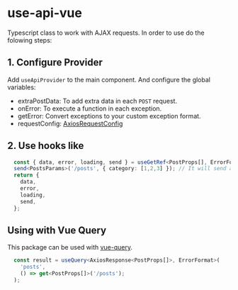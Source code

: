 # use-api-vue

Typescript class to work with AJAX requests. In order to use do the folowing steps:

## 1. Configure Provider

Add `useApiProvider` to the main component. And configure the global variables:
- extraPostData: To add extra data in each `POST` request.
- onError: To execute a function in each exception.
- getError: Convert exceptions to your custom exception format.
- requestConfig: [AxiosRequestConfig](https://github.com/axios/axios/blob/master/index.d.ts#L76)


## 2. Use hooks like
```typescript
  const { data, error, loading, send } = useGetRef<PostProps[], ErrorFormat>({ onCancelCallback: onUnmounted });
  send<PostsParams>('/posts', { category: [1,2,3] }); // It will send a request to the server
  return {
    data,
    error,
    loading,
    send,
  };
```

## Using with Vue Query

This package can be used with [vue-query](https://github.com/DamianOsipiuk/vue-query).
```typescript
  const result = useQuery<AxiosResponse<PostProps[]>, ErrorFormat>(
    'posts',
    () => get<PostProps[]>('/posts');
  );
```